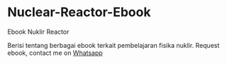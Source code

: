# Nuclear-Reactor-Ebook
Ebook Nuklir Reactor

Berisi tentang berbagai ebook terkait pembelajaran fisika nuklir.
Request ebook, contact me on [Whatsapp](wa.me/08999814144)
